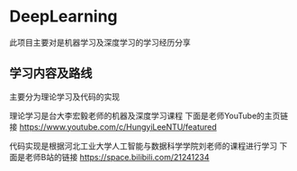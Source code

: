 # DeepLearning

此项目主要对是机器学习及深度学习的学习经历分享

## 学习内容及路线

主要分为理论学习及代码的实现

理论学习是台大李宏毅老师的机器及深度学习课程
下面是老师YouTube的主页链接 https://www.youtube.com/c/HungyiLeeNTU/featured

代码实现是根据河北工业大学人工智能与数据科学学院刘老师的课程进行学习
下面是老师B站的链接 https://space.bilibili.com/21241234
